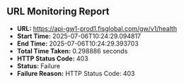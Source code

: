 ## URL Monitoring Report

- **URL:** https://api-gw1-prod1.fisglobal.com/gw/v1/health
- **Start Time:** 2025-07-06T10:24:29.094817
- **End Time:** 2025-07-06T10:24:29.393703
- **Total Time Taken:** 0.298886 seconds
- **HTTP Status Code:** 403
- **Status:** Failure
- **Failure Reason:** HTTP Status Code: 403
